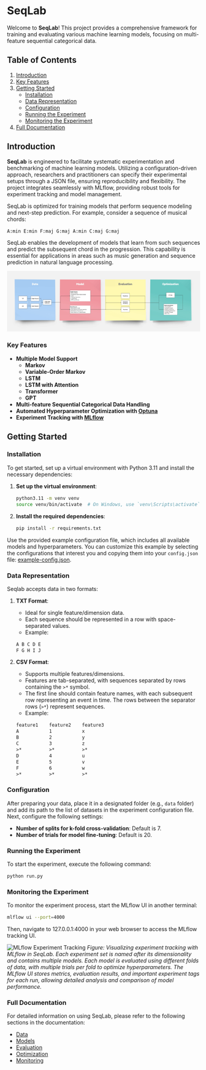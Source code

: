 # SeqLab

Welcome to **SeqLab**! This project provides a comprehensive framework for training and evaluating various machine learning models, focusing on multi-feature sequential categorical data.

## Table of Contents
1. [Introduction](#introduction)
2. [Key Features](#key-features)
3. [Getting Started](#getting-started)
    - [Installation](#installation)
    - [Data Representation](#data-representation)
    - [Configuration](#configuration)
    - [Running the Experiment](#running-the-experiment)
    - [Monitoring the Experiment](#monitoring-the-experiment)
4. [Full Documentation](#full-documentation)

## Introduction

**SeqLab** is engineered to facilitate systematic experimentation and benchmarking of machine learning models. Utilizing a configuration-driven approach, researchers and practitioners can specify their experimental setups through a JSON file, ensuring reproducibility and flexibility. The project integrates seamlessly with MLflow, providing robust tools for experiment tracking and model management.

SeqLab is optimized for training models that perform sequence modeling and next-step prediction. For example, consider a sequence of musical chords:

```
A:min E:min F:maj G:maj A:min C:maj G:maj
```

SeqLab enables the development of models that learn from such sequences and predict the subsequent chord in the progression. This capability is essential for applications in areas such as music generation and sequence prediction in natural language processing.

![SeqLab Overview](docs/images/SeqLab_overview.jpg)

### Key Features

- **Multiple Model Support**
  - **Markov**
  - **Variable-Order Markov**
  - **LSTM**
  - **LSTM with Attention**
  - **Transformer**
  - **GPT** 
- **Multi-feature Sequential Categorical Data Handling**
- **Automated Hyperparameter Optimization with [Optuna](https://github.com/optuna/optuna)**
- **Experiment Tracking with [MLflow](https://github.com/mlflow/mlflow)**

## Getting Started

### Installation

To get started, set up a virtual environment with Python 3.11 and install the necessary dependencies:

1. **Set up the virtual environment**:
    ```bash
    python3.11 -m venv venv
    source venv/bin/activate  # On Windows, use `venv\Scripts\activate`
    ```

2. **Install the required dependencies**:
    ```bash
    pip install -r requirements.txt
    ```

Use the provided example configuration file, which includes all available models and hyperparameters. You can customize this example by selecting the configurations that interest you and copying them into your `config.json` file: [example-config.json](example-config.json).

### Data Representation

Seqlab accepts data in two formats:

1. **TXT Format**:
   - Ideal for single feature/dimension data.
   - Each sequence should be represented in a row with space-separated values.
   - Example:
    ```
    A B C D E
    F G H I J
    ```

2. **CSV Format**:
   - Supports multiple features/dimensions.
   - Features are tab-separated, with sequences separated by rows containing the `>*` symbol.
   - The first line should contain feature names, with each subsequent row representing an event in time. The rows between the separator rows (`>*`) represent sequences.
   - Example:
    ```
    feature1    feature2    feature3
    A           1           x
    B           2           y
    C           3           z
    >*          >*          >*
    D           4           u
    E           5           v
    F           6           w
    >*          >*          >*
    ```
### Configuration

After preparing your data, place it in a designated folder (e.g., `data` folder) and add its path to the list of datasets in the experiment configuration file. Next, configure the following settings:
- **Number of splits for k-fold cross-validation**: Default is 7.
- **Number of trials for model fine-tuning**: Default is 20.

### Running the Experiment

To start the experiment, execute the following command:

```bash
python run.py
```

### Monitoring the Experiment

To monitor the experiment process, start the MLflow UI in another terminal:

```bash
mlflow ui --port=4000
```

Then, navigate to 127.0.0.1:4000 in your web browser to access the MLflow tracking UI.

![MLflow Experiment Tracking](docs/images/mlflow_video.gif)
*Figure: Visualizing experiment tracking with MLflow in SeqLab. Each experiment set is named after its dimensionality and contains multiple models. Each model is evaluated using different folds of data, with multiple trials per fold to optimize hyperparameters. The MLflow UI stores metrics, evaluation results, and important experiment tags for each run, allowing detailed analysis and comparison of model performance.*



### Full Documentation

For detailed information on using SeqLab, please refer to the following sections in the documentation:

- [Data](docs/data.md)
- [Models](docs/models.md)
- [Evaluation](docs/evaluation.md)
- [Optimization](docs/optimization.md)
- [Monitoring](docs/monitoring.md)
